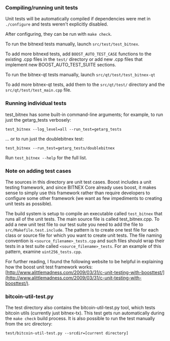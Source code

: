### Compiling/running unit tests

Unit tests will be automatically compiled if dependencies were met in `./configure`
and tests weren't explicitly disabled.

After configuring, they can be run with `make check`.

To run the bitnexd tests manually, launch `src/test/test_bitnex`.

To add more bitnexd tests, add `BOOST_AUTO_TEST_CASE` functions to the existing
.cpp files in the `test/` directory or add new .cpp files that
implement new BOOST_AUTO_TEST_SUITE sections.

To run the bitnex-qt tests manually, launch `src/qt/test/test_bitnex-qt`

To add more bitnex-qt tests, add them to the `src/qt/test/` directory and
the `src/qt/test/test_main.cpp` file.

### Running individual tests

test_bitnex has some built-in command-line arguments; for
example, to run just the getarg_tests verbosely:

    test_bitnex --log_level=all --run_test=getarg_tests

... or to run just the doublebitnex test:

    test_bitnex --run_test=getarg_tests/doublebitnex

Run `test_bitnex --help` for the full list.

### Note on adding test cases

The sources in this directory are unit test cases.  Boost includes a
unit testing framework, and since BITNEX Core already uses boost, it makes
sense to simply use this framework rather than require developers to
configure some other framework (we want as few impediments to creating
unit tests as possible).

The build system is setup to compile an executable called `test_bitnex`
that runs all of the unit tests.  The main source file is called
test_bitnex.cpp. To add a new unit test file to our test suite you need 
to add the file to `src/Makefile.test.include`. The pattern is to create 
one test file for each class or source file for which you want to create 
unit tests.  The file naming convention is `<source_filename>_tests.cpp` 
and such files should wrap their tests in a test suite 
called `<source_filename>_tests`. For an example of this pattern, 
examine `uint256_tests.cpp`.

For further reading, I found the following website to be helpful in
explaining how the boost unit test framework works:
[http://www.alittlemadness.com/2009/03/31/c-unit-testing-with-boosttest/](http://www.alittlemadness.com/2009/03/31/c-unit-testing-with-boosttest/).

### bitcoin-util-test.py

The test directory also contains the bitcoin-util-test.py tool, which tests bitcoin utils (currently just bitnex-tx). This test gets run automatically during the `make check` build process. It is also possible to run the test manually from the src directory:

```
test/bitcoin-util-test.py --srcdir=[current directory]

```
